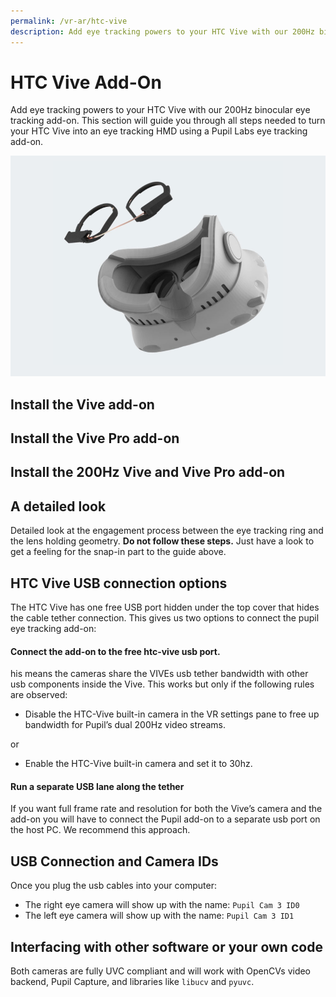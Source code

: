 ```yaml
---
permalink: /vr-ar/htc-vive
description: Add eye tracking powers to your HTC Vive with our 200Hz binocular eye tracking add-on.
---
```



# HTC Vive Add-On
Add eye tracking powers to your HTC Vive with our 200Hz binocular eye tracking add-on.
This section will guide you through all steps needed to turn your HTC Vive into an eye tracking HMD using a Pupil Labs eye tracking add-on.

![HTC Vice Add-on](./vive.jpg)

## Install the Vive add-on

<Youtube src="HGMjJLnK2_4"/>

## Install the Vive Pro add-on

<Youtube src="ZRdWlmxBH30"/>

## Install the 200Hz Vive and Vive Pro add-on

<Youtube src="eVsNdQL7VEI"/>

## A detailed look
Detailed look at the engagement process between the eye tracking ring and the lens holding geometry.
**Do not follow these steps.**
Just have a look to get a feeling for the snap-in part to the guide above.

## HTC Vive USB connection options
The HTC Vive has one free USB port hidden under the top cover that hides the cable tether connection.
This gives us two options to connect the pupil eye tracking add-on:

#### Connect the add-on to the free htc-vive usb port.
his means the cameras share the VIVEs usb tether bandwidth with other usb components inside the Vive.
This works but only if the following rules are observed:

- Disable the HTC-Vive built-in camera in the VR settings pane to free up bandwidth for Pupil’s dual 200Hz video streams.

or

- Enable the HTC-Vive built-in camera and set it to 30hz.

#### Run a separate USB lane along the tether
If you want full frame rate and resolution for both the Vive’s camera and the add-on you will have to connect the Pupil add-on to a separate usb port on the host PC.
We recommend this approach.

## USB Connection and Camera IDs
Once you plug the usb cables into your computer:

- The right eye camera will show up with the name: `Pupil Cam 3 ID0`
- The left eye camera will show up with the name: `Pupil Cam 3 ID1`

## Interfacing with other software or your own code
Both cameras are fully UVC compliant and will work with OpenCVs video backend, Pupil Capture, and libraries like `libucv` and `pyuvc`.
